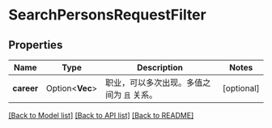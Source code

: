 # SearchPersonsRequestFilter

## Properties

Name | Type | Description | Notes
------------ | ------------- | ------------- | -------------
**career** | Option<**Vec<String>**> | 职业，可以多次出现。多值之间为 `且` 关系。 | [optional]

[[Back to Model list]](../README.md#documentation-for-models) [[Back to API list]](../README.md#documentation-for-api-endpoints) [[Back to README]](../README.md)


